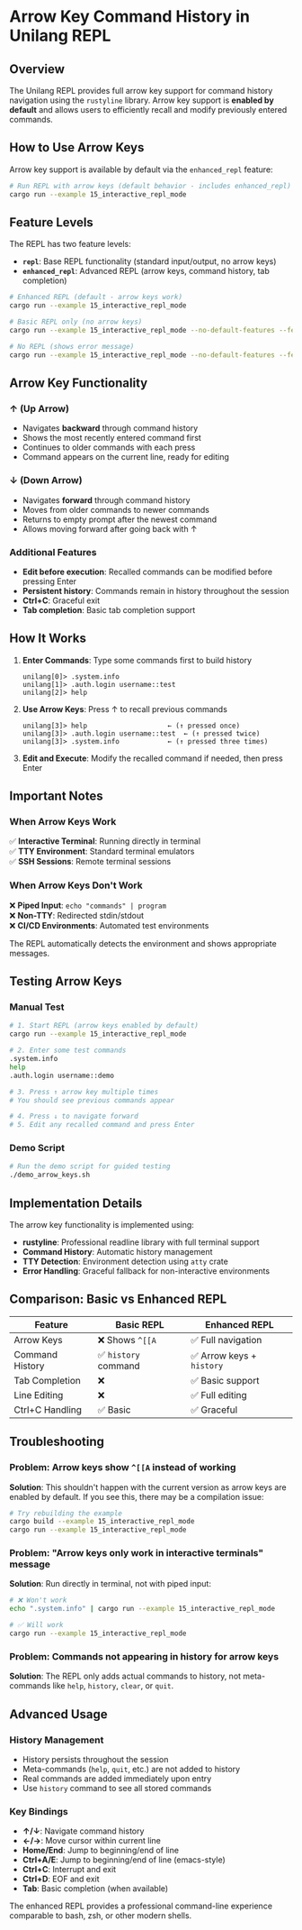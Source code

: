 # Arrow Key Command History in Unilang REPL

## Overview

The Unilang REPL provides full arrow key support for command history navigation using the `rustyline` library. Arrow key support is **enabled by default** and allows users to efficiently recall and modify previously entered commands.

## How to Use Arrow Keys

Arrow key support is available by default via the `enhanced_repl` feature:

```bash
# Run REPL with arrow keys (default behavior - includes enhanced_repl)
cargo run --example 15_interactive_repl_mode
```

## Feature Levels

The REPL has two feature levels:

- **`repl`**: Base REPL functionality (standard input/output, no arrow keys)
- **`enhanced_repl`**: Advanced REPL (arrow keys, command history, tab completion)

```bash
# Enhanced REPL (default - arrow keys work)
cargo run --example 15_interactive_repl_mode

# Basic REPL only (no arrow keys)
cargo run --example 15_interactive_repl_mode --no-default-features --features enabled,repl

# No REPL (shows error message)
cargo run --example 15_interactive_repl_mode --no-default-features --features enabled
```

## Arrow Key Functionality

### ↑ (Up Arrow)
- Navigates **backward** through command history
- Shows the most recently entered command first
- Continues to older commands with each press
- Command appears on the current line, ready for editing

### ↓ (Down Arrow)  
- Navigates **forward** through command history
- Moves from older commands to newer commands
- Returns to empty prompt after the newest command
- Allows moving forward after going back with ↑

### Additional Features
- **Edit before execution**: Recalled commands can be modified before pressing Enter
- **Persistent history**: Commands remain in history throughout the session
- **Ctrl+C**: Graceful exit
- **Tab completion**: Basic tab completion support

## How It Works

1. **Enter Commands**: Type some commands first to build history
   ```
   unilang[0]> .system.info
   unilang[1]> .auth.login username::test
   unilang[2]> help
   ```

2. **Use Arrow Keys**: Press ↑ to recall previous commands
   ```
   unilang[3]> help                    ← (↑ pressed once)
   unilang[3]> .auth.login username::test  ← (↑ pressed twice) 
   unilang[3]> .system.info            ← (↑ pressed three times)
   ```

3. **Edit and Execute**: Modify the recalled command if needed, then press Enter

## Important Notes

### When Arrow Keys Work
✅ **Interactive Terminal**: Running directly in terminal  
✅ **TTY Environment**: Standard terminal emulators  
✅ **SSH Sessions**: Remote terminal sessions  

### When Arrow Keys Don't Work  
❌ **Piped Input**: `echo "commands" | program`  
❌ **Non-TTY**: Redirected stdin/stdout  
❌ **CI/CD Environments**: Automated test environments  

The REPL automatically detects the environment and shows appropriate messages.

## Testing Arrow Keys

### Manual Test
```bash
# 1. Start REPL (arrow keys enabled by default)
cargo run --example 15_interactive_repl_mode

# 2. Enter some test commands
.system.info
help  
.auth.login username::demo

# 3. Press ↑ arrow key multiple times
# You should see previous commands appear

# 4. Press ↓ to navigate forward
# 5. Edit any recalled command and press Enter
```

### Demo Script
```bash
# Run the demo script for guided testing
./demo_arrow_keys.sh
```

## Implementation Details

The arrow key functionality is implemented using:
- **rustyline**: Professional readline library with full terminal support
- **Command History**: Automatic history management
- **TTY Detection**: Environment detection using `atty` crate
- **Error Handling**: Graceful fallback for non-interactive environments

## Comparison: Basic vs Enhanced REPL

| Feature | Basic REPL | Enhanced REPL |
|---------|------------|---------------|
| Arrow Keys | ❌ Shows `^[[A` | ✅ Full navigation |
| Command History | ✅ `history` command | ✅ Arrow keys + `history` |
| Tab Completion | ❌ | ✅ Basic support |
| Line Editing | ❌ | ✅ Full editing |
| Ctrl+C Handling | ✅ Basic | ✅ Graceful |

## Troubleshooting

### Problem: Arrow keys show `^[[A` instead of working
**Solution**: This shouldn't happen with the current version as arrow keys are enabled by default. If you see this, there may be a compilation issue:
```bash
# Try rebuilding the example
cargo build --example 15_interactive_repl_mode
cargo run --example 15_interactive_repl_mode
```

### Problem: "Arrow keys only work in interactive terminals" message
**Solution**: Run directly in terminal, not with piped input:
```bash
# ❌ Won't work
echo ".system.info" | cargo run --example 15_interactive_repl_mode

# ✅ Will work  
cargo run --example 15_interactive_repl_mode
```

### Problem: Commands not appearing in history for arrow keys
**Solution**: The REPL only adds actual commands to history, not meta-commands like `help`, `history`, `clear`, or `quit`.

## Advanced Usage

### History Management
- History persists throughout the session
- Meta-commands (`help`, `quit`, etc.) are not added to history  
- Real commands are added immediately upon entry
- Use `history` command to see all stored commands

### Key Bindings
- **↑/↓**: Navigate command history
- **←/→**: Move cursor within current line  
- **Home/End**: Jump to beginning/end of line
- **Ctrl+A/E**: Jump to beginning/end of line (emacs-style)
- **Ctrl+C**: Interrupt and exit
- **Ctrl+D**: EOF and exit
- **Tab**: Basic completion (when available)

The enhanced REPL provides a professional command-line experience comparable to bash, zsh, or other modern shells.